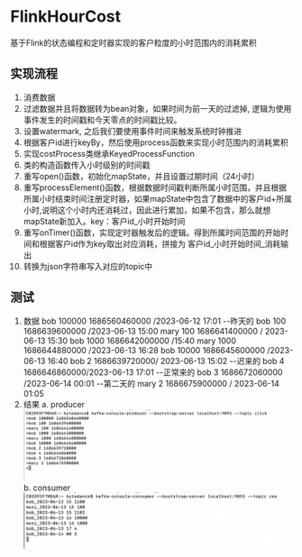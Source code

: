 # FlinkHourCost
基于Flink的状态编程和定时器实现的客户粒度的小时范围内的消耗累积
## 实现流程
1. 消费数据
2. 过滤数据并且将数据转为bean对象，如果时间为前一天的过滤掉, 逻辑为使用事件发生的时间戳和今天零点的时间戳比较。
3. 设置watermark, 之后我们要使用事件时间来触发系统时钟推进
4. 根据客户id进行keyBy，然后使用process函数来实现小时范围内的消耗累积
5. 实现costProcess类继承KeyedProcessFunction
6. 类的构造函数传入小时级别的时间戳
7. 重写open()函数，初始化mapState，并且设置过期时间（24小时）
8. 重写processElement()函数，根据数据时间戳判断所属小时范围，并且根据所属小时结束时间注册定时器，如果mapState中包含了数据中的客户id+所属小时,说明这个小时内还消耗过，因此进行累加，如果不包含，那么就想mapState新加入。key：客户id_小时开始时间
9. 重写onTimer()函数，实现定时器触发后的逻辑。得到所属时间范围的开始时间和根据客户id作为key取出对应消耗，拼接为 客户id_小时开始时间_消耗输出
10. 转换为json字符串写入对应的topic中
## 测试
1. 数据
  bob 100000 1686560460000 /2023-06-12 17:01 --昨天的
  bob 100 1686639600000 /2023-06-13 15:00
  mary 100 1686641400000 / 2023-06-13 15:30
  bob 1000 1686642000000 /15:40
  mary 1000 1686644880000 /2023-06-13 16:28
  bob 10000 1686645600000 /2023-06-13 16:40
  bob 2 1686639720000/ 2023-06-13 15:02 --迟来的
  bob 4 1686646860000/2023-06-13 17:01 --正常来的
  bob 3 1686672060000 /2023-06-14 00:01 --第二天的
  mary 2 1686675900000 / 2023-06-14 01:05
3. 结果
  a. producer
  ![Image text](https://github.com/Spider-Man123/FlinkHourCost/blob/4c3bc19b1e211c64d21a609cb78ab2857f7fba9c/img/producer.png)
  b. consumer
  ![Image text](https://github.com/Spider-Man123/FlinkHourCost/blob/4c3bc19b1e211c64d21a609cb78ab2857f7fba9c/img/consumer.png)
